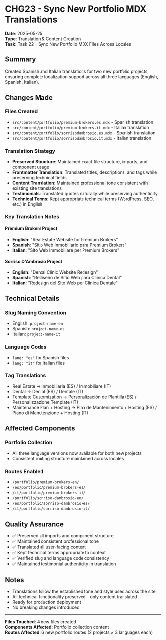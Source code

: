 # CHG23 - Sync New Portfolio MDX Translations

**Date**: 2025-05-25  
**Type**: Translation & Content Creation  
**Task**: Task 22 - Sync New Portfolio MDX Files Across Locales

## Summary

Created Spanish and Italian translations for two new portfolio projects, ensuring complete localization support across all three languages (English, Spanish, Italian).

## Changes Made

### Files Created
- `src/content/portfolio/premium-brokers.es.mdx` - Spanish translation
- `src/content/portfolio/premium-brokers.it.mdx` - Italian translation  
- `src/content/portfolio/sorrisodambrosio.es.mdx` - Spanish translation
- `src/content/portfolio/sorrisodambrosio.it.mdx` - Italian translation

### Translation Strategy
- **Preserved Structure**: Maintained exact file structure, imports, and component usage
- **Frontmatter Translation**: Translated titles, descriptions, and tags while preserving technical fields
- **Content Translation**: Maintained professional tone consistent with existing site translations
- **Testimonials**: Translated quotes naturally while preserving authenticity
- **Technical Terms**: Kept appropriate technical terms (WordPress, SEO, etc.) in English

### Key Translation Notes

#### Premium Brokers Project
- **English**: "Real Estate Website for Premium Brokers"
- **Spanish**: "Sitio Web Inmobiliario para Premium Brokers"
- **Italian**: "Sito Web Immobiliare per Premium Brokers"

#### Sorriso D'Ambrosio Project
- **English**: "Dental Clinic Website Redesign"
- **Spanish**: "Rediseño de Sitio Web para Clínica Dental"
- **Italian**: "Redesign del Sito Web per Clinica Dentale"

## Technical Details

### Slug Naming Convention
- English: `project-name-en`
- Spanish: `project-name-es`
- Italian: `project-name-it`

### Language Codes
- `lang: "es"` for Spanish files
- `lang: "it"` for Italian files

### Tag Translations
- Real Estate → Inmobiliaria (ES) / Immobiliare (IT)
- Dental → Dental (ES) / Dentale (IT)
- Template Customization → Personalización de Plantilla (ES) / Personalizzazione Template (IT)
- Maintenance Plan + Hosting → Plan de Mantenimiento + Hosting (ES) / Piano di Manutenzione + Hosting (IT)

## Affected Components

### Portfolio Collection
- All three language versions now available for both new projects
- Consistent routing structure maintained across locales

### Routes Enabled
- `/portfolio/premium-brokers-en/`
- `/es/portfolio/premium-brokers-es/`
- `/it/portfolio/premium-brokers-it/`
- `/portfolio/sorriso-dambrosio-en/`
- `/es/portfolio/sorriso-dambrosio-es/`
- `/it/portfolio/sorriso-dambrosio-it/`

## Quality Assurance

- ✅ Preserved all imports and component structure
- ✅ Maintained consistent professional tone
- ✅ Translated all user-facing content
- ✅ Kept technical terms appropriate to context
- ✅ Verified slug and language code consistency
- ✅ Maintained testimonial authenticity in translation

## Notes

- Translations follow the established tone and style used across the site
- All technical functionality preserved - only content translated
- Ready for production deployment
- No breaking changes introduced

---

**Files Touched**: 4 new files created  
**Components Affected**: Portfolio collection content  
**Routes Affected**: 6 new portfolio routes (2 projects × 3 languages each) 